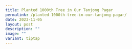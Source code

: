 ```yaml
---
title: Planted 1000th Tree in Our Tanjong Pagar
permalink: /planted-1000th-tree-in-our-tanjong-pagar/
date: 2023-11-05
layout: post
description: ""
image: ""
variant: tiptap
---
```

